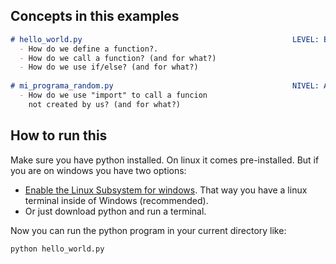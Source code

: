 ## Concepts in this examples

``` md
# hello_world.py                                               LEVEL: Easy
  - How do we define a function?.
  - How do we call a function? (and for what?)
  - How do we use if/else? (and for what?)
    
# mi_programa_random.py                                        NIVEL: Advanced
  - How do we use "import" to call a funcion
    not created by us? (and for what?)
```

## How to run this
Make sure you have python installed. On linux it comes pre-installed. But if you are on windows you have two options:


* [Enable the Linux Subsystem for windows](https://www.youtube.com/watch?v=1ap3hL-UR9I). That way you have a linux terminal inside of Windows (recommended).
* Or just download python and run a terminal.

Now you can run the python program in your current directory like:

``` shell
python hello_world.py
```

